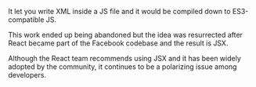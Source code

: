It let you write XML inside a JS file and it would be compiled down to ES3-compatible JS.

This work ended up being abandoned but the idea was resurrected after React became part of the Facebook codebase and the result is JSX.

Although the React team recommends using JSX and it has been widely adopted by the community, it continues to be a polarizing issue among developers.